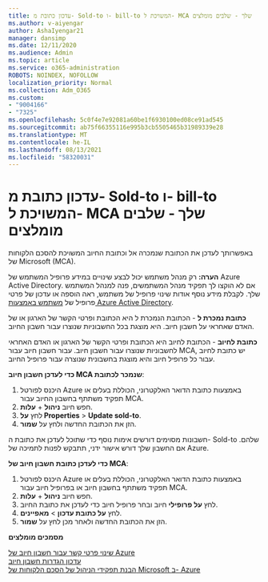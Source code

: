 ```yaml
---
title: עדכון כתובת מ- Sold-to ו- bill-to המשויכת ל- MCA שלך - שלבים מומלצים
ms.author: v-aiyengar
author: AshaIyengar21
manager: dansimp
ms.date: 12/11/2020
ms.audience: Admin
ms.topic: article
ms.service: o365-administration
ROBOTS: NOINDEX, NOFOLLOW
localization_priority: Normal
ms.collection: Adm_O365
ms.custom:
- "9004166"
- "7325"
ms.openlocfilehash: 5c0f4e7e92081a60be1f6930100ed08ce91ad545
ms.sourcegitcommit: ab75f66355116e995b3cb5505465b31989339e28
ms.translationtype: MT
ms.contentlocale: he-IL
ms.lasthandoff: 08/13/2021
ms.locfileid: "58320031"
---
```

# <a name="update-sold-to-and-bill-to-address-associated-to-your-mca---recommended-steps"></a>עדכון כתובת מ- Sold-to ו- bill-to המשויכת ל- MCA שלך - שלבים מומלצים

באפשרותך לעדכן את הכתובת שנמכרה אל וכתובת החיוב המשויכת להסכם הלקוחות של Microsoft (MCA). 

**הערה:** רק מנהל משתמש יכול לבצע שינויים במידע פרופיל המשתמש של Azure Active Directory. אם לא הוקצו לך תפקיד מנהל המשתמשים, פנה למנהל המשתמש שלך. לקבלת מידע נוסף אודות שינוי פרופיל של משתמש, ראה הוספה או עדכון של פרטי פרופיל של [משתמש באמצעות Azure Active Directory](https://docs.microsoft.com/azure/active-directory/fundamentals/active-directory-users-profile-azure-portal).

**כתובת נמכרת ל** - הכתובת הנמכרת ל היא הכתובת ופרטי הקשר של הארגון או של האדם שאחראי על חשבון חיוב. היא מוצגת בכל החשבוניות שנוצרו עבור חשבון החיוב.

**כתובת לחיוב** - הכתובת לחיוב היא הכתובת ופרטי הקשר של הארגון או האדם האחראי לחשבוניות שנוצרו עבור חשבון חיוב. עבור חשבון חיוב עבור MCA, יש כתובת לחיוב עבור כל פרופיל חיוב והיא מוצגת בחשבונית שנוצרה עבור פרופיל החיוב.

**כדי לעדכן חשבון חיוב MCA שנמכר לכתובת**:

1. היכנס לפורטל Azure באמצעות כתובת הדואר האלקטרוני, הכוללת בעלים או תפקיד משתתף בחשבון החיוב עבור MCA.
1. חפש חיוב **ניהול**  +  **עלות**.
1. לחץ **על Properties**  >  **Update sold-to**.
1. הזן את הכתובת החדשה ולחץ על **שמור**.

חשבונות מסוימים דורשים אימות נוסף כדי שתוכל לעדכן את כתובת ה- Sold-to שלהם. אם החשבון שלך דורש אישור ידני, תתבקש לפנות לתמיכה של Azure.

**כדי לעדכן כתובת חשבון חיוב של MCA**: 

1. היכנס לפורטל Azure באמצעות כתובת הדואר האלקטרוני, הכוללת בעלים או תפקיד משתתף בחשבון חיוב או בפרופיל חיוב עבור MCA.
1. חפש חיוב **ניהול**  +  **עלות**.
1. לחץ **על פרופילי** חיוב ובחר פרופיל חיוב כדי לעדכן את כתובת החיוב.
1. לחץ **על כתובת עדכון**  >  **מאפיינים**.
1. הזן את הכתובת החדשה ולאחר מכן לחץ על **שמור**.

**מסמכים מומלצים**

[שינוי פרטי קשר עבור חשבון חיוב של Azure](https://docs.microsoft.com/azure/cost-management-billing/manage/change-azure-account-profile)   
[עדכון הגדרות חשבון חיוב](https://docs.microsoft.com/microsoft-store/update-microsoft-store-for-business-account-settings)  
[הבנת תפקידי הניהול של הסכם הלקוחות של Microsoft ב- Azure](https://docs.microsoft.com/azure/cost-management-billing/manage/understand-mca-roles)